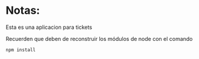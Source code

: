 # Notas:

Esta es una aplicacion para tickets 

Recuerden que deben de reconstruir los módulos de node con el comando

```
npm install
```